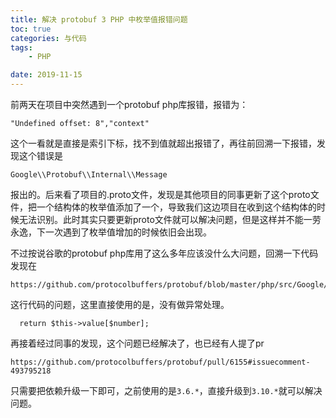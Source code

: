 ```yaml
---
title: 解决 protobuf 3 PHP 中枚举值报错问题
toc: true
categories: 与代码
tags: 
	- PHP

date: 2019-11-15
---
```


前两天在项目中突然遇到一个protobuf php库报错，报错为：
```
"Undefined offset: 8","context"
```
这个一看就是直接是索引下标，找不到值就超出报错了，再往前回溯一下报错，发现这个错误是
```
Google\\Protobuf\\Internal\\Message
```
报出的。后来看了项目的.proto文件，发现是其他项目的同事更新了这个proto文件，把一个结构体的枚举值添加了一个，导致我们这边项目在收到这个结构体的时候无法识别。此时其实只要更新proto文件就可以解决问题，但是这样并不能一劳永逸，下一次遇到了枚举值增加的时候依旧会出现。

不过按说谷歌的protobuf php库用了这么多年应该没什么大问题，回溯一下代码发现在
```
https://github.com/protocolbuffers/protobuf/blob/master/php/src/Google/Protobuf/Internal/EnumDescriptor.php
```
这行代码的问题，这里直接使用的是，没有做异常处理。
```
  return $this->value[$number];
  ```
再接着经过同事的发现，这个问题已经解决了，也已经有人提了pr
```
https://github.com/protocolbuffers/protobuf/pull/6155#issuecomment-493795218
```
只需要把依赖升级一下即可，之前使用的是`3.6.*`，直接升级到`3.10.*`就可以解决问题。
